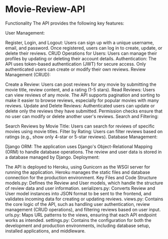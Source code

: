 # Movie-Review-API

Functionality
The API provides the following key features:

User Management:

Register, Login, and Logout: Users can sign up with a unique username, email, and password. Once registered, users can log in to create, update, or delete their reviews.
CRUD Operations for Users: Users can manage their profiles by updating or deleting their account details.
Authentication: The API uses token-based authentication (JWT) for secure access. Only authenticated users can create or modify their own reviews.
Review Management (CRUD):

Create a Review: Users can post reviews for any movie by submitting the movie title, review content, and a rating (1-5 stars).
Read Reviews: Users can view reviews of any movie. The API supports pagination and sorting to make it easier to browse reviews, especially for popular movies with many reviews.
Update and Delete Reviews: Authenticated users can update or delete only the reviews they have submitted. Permission checks ensure that no user can modify or delete another user's reviews.
Search and Filtering:

Search Reviews by Movie Title: Users can search for reviews of specific movies using movie titles.
Filter by Rating: Users can filter reviews based on ratings (e.g., show only 4-star or 5-star reviews).
Database Management:

Django ORM: The application uses Django's Object-Relational Mapping (ORM) to handle database operations. The review and user data is stored in a database managed by Django.
Deployment:

The API is deployed to Heroku, using Gunicorn as the WSGI server for running the application. Heroku manages the static files and database connection for the production environment.
Key Files and Code Structure
models.py: Defines the Review and User models, which handle the structure of review data and user information.
serializers.py: Converts Review and User model instances into JSON format to be sent to the frontend, and validates incoming data for creating or updating reviews.
views.py: Contains the core logic of the API, such as handling user authentication, review management (CRUD operations), and filtering reviews based on user input.
urls.py: Maps URL patterns to the views, ensuring that each API endpoint works as intended.
settings.py: Contains the configuration for both the development and production environments, including database setup, installed applications, and middleware.